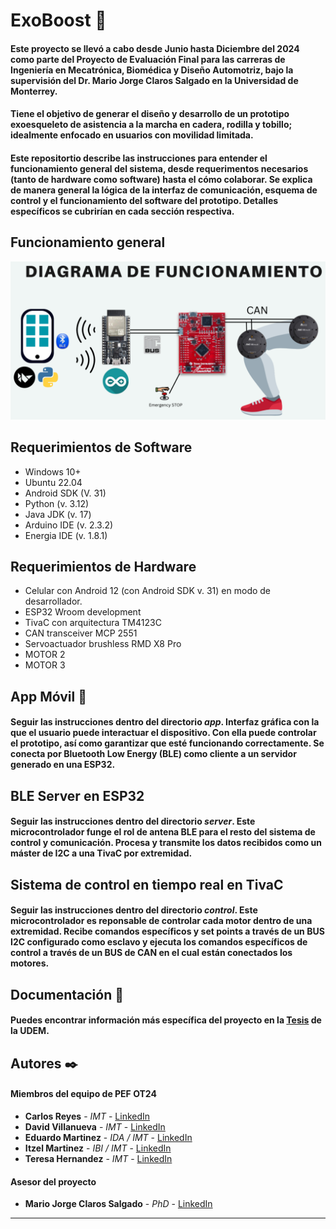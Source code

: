 # ExoBoost 🦿

#### Este proyecto se llevó a cabo desde Junio hasta Diciembre del 2024 como parte del Proyecto de Evaluación Final para las carreras de Ingeniería en Mecatrónica, Biomédica y Diseño Automotriz, bajo la supervisión del Dr. Mario Jorge Claros Salgado en la Universidad de Monterrey.
#### Tiene el objetivo de generar el diseño y desarrollo de un prototipo exoesqueleto de asistencia a la marcha en cadera, rodilla y tobillo; idealmente enfocado en usuarios con movilidad limitada. 
#### Este repositortio describe las instrucciones para entender el funcionamiento general del sistema, desde requerimentos necesarios (tanto de hardware como software) hasta el cómo colaborar. Se explica de manera general la lógica de la interfaz de comunicación, esquema de control y el funcionamiento del software del prototipo. Detalles específicos se cubrirían en cada sección respectiva. 

## Funcionamiento general
![alt text](diagrama.png)

## Requerimientos de Software 

* Windows 10+
* Ubuntu 22.04 
* Android SDK (V. 31)
* Python (v. 3.12)
* Java JDK (v. 17)
* Arduino IDE (v. 2.3.2)
* Energia IDE (v. 1.8.1)

## Requerimientos de Hardware 

* Celular con Android 12 (con Android SDK v. 31) en modo de desarrollador. 
* ESP32 Wroom development
* TivaC con arquitectura TM4123C
* CAN transceiver MCP 2551  
* Servoactuador brushless RMD X8 Pro
* MOTOR 2
* MOTOR 3

## App Móvil 📱

#### Seguir las instrucciones dentro del directorio _app_. Interfaz gráfica con la que el usuario puede interactuar el dispositivo. Con ella puede controlar el prototipo, así como garantizar que esté funcionando correctamente. Se conecta por Bluetooth Low Energy (BLE) como cliente a un servidor generado en una ESP32. 

## BLE Server en ESP32 

#### Seguir las instrucciones dentro del directorio _server_. Este microcontrolador funge el rol de antena BLE para el resto del sistema de control y comunicación. Procesa y transmite los datos recibidos como un máster de I2C a una TivaC por extremidad. 

## Sistema de control en tiempo real en TivaC 

#### Seguir las instrucciones dentro del directorio _control_. Este microcontrolador es reponsable de controlar cada motor dentro de una extremidad. Recibe comandos específicos y set points a través de un BUS I2C configurado como esclavo y ejecuta los comandos específicos de control a través de un BUS de CAN en el cual están conectados los motores.

## Documentación 📖

#### Puedes encontrar información más específica del proyecto en la [Tesis](https://github.com/tu/proyecto/wiki) de la UDEM.

## Autores ✒️

#### Miembros del equipo de PEF OT24

* **Carlos Reyes** - *IMT* - [LinkedIn](https://www.linkedin.com/in/carlos-reyes-00a297175/)
* **David Villanueva** - *IMT* - [LinkedIn](https://www.linkedin.com/in/david-adrian-villanueva-guzmán-071350246/)
* **Eduardo Martinez** - *IDA / IMT* - [LinkedIn](https://www.linkedin.com/in/eng-edmtzm/)
* **Itzel Martinez** - *IBI / IMT* - [LinkedIn](https://www.linkedin.com/in/maría-itzel-martínez-ibarra-0981b4279/)
* **Teresa Hernandez** - *IMT* - [LinkedIn](https://www.linkedin.com/in/teresa-berenice-hernandez-reyes/)

#### Asesor del proyecto
* **Mario Jorge Claros Salgado** - *PhD* - [LinkedIn](https://www.linkedin.com/in/mario-jorge-claros-salgado-1a848513b/)
---
